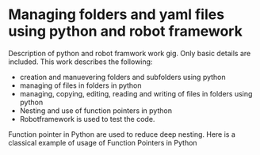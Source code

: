# Managing folders and yaml files using python and robot framework
Description of python and robot framwork work gig. Only basic details are included.
This work describes the following:
- creation and manuevering folders and subfolders using python
- managing of files in folders in python
- managing, copying, editing, reading and writing of files in folders using python
- Nesting and use of function pointers in python
- Robotframework is used to test the code.

Function pointer in Python are used to reduce deep nesting. Here is a classical example of usage of Function Pointers in Python
